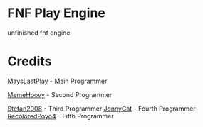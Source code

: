 # FNF Play Engine
unfinished fnf engine

# Credits
[MaysLastPlay](https://github.com/MaysLastPlayGithub) - Main Programmer

[MemeHoovy](https://github.com/MemeHovy) - Second Programmer

[Stefan2008](https://github.com/Stefan2008Github) - Third Programmer
[JonnyCat](https://github.com/JonnyCatMeow) - Fourth Programmer
[RecoloredPoyo4](https://github.com/Poyo2007) - Fifth Programmer
